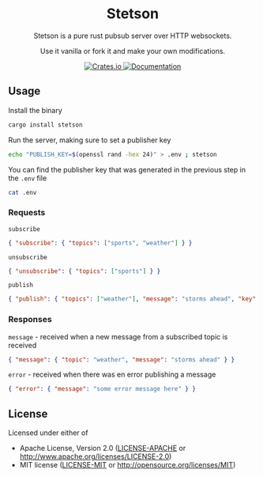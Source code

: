 <h1 align="center">
  Stetson
</h1>

<p align="center">
  Stetson is a pure rust pubsub server over HTTP websockets.
</p>

<p align="center">
  Use it vanilla or fork it and make your own modifications.
</p>

<div align="center">
  <a href="https://crates.io/crates/stetson">
    <image src="https://img.shields.io/crates/v/stetson.svg" alt="Crates.io" />
  </a>
  <a href="https://docs.rs/stetson/">
    <image src="https://docs.rs/stetson/badge.svg" alt="Documentation" />
  </a>
</div>


## Usage

Install the binary

```bash
cargo install stetson
```

Run the server, making sure to set a publisher key

```bash
echo "PUBLISH_KEY=$(openssl rand -hex 24)" > .env ; stetson
```

You can find the publisher key that was generated in the previous step in the `.env` file

```bash
cat .env
```

### Requests

`subscribe`

```json
{ "subscribe": { "topics": ["sports", "weather"] } }
```

`unsubscribe`

```json
{ "unsubscribe": { "topics": ["sports"] } }
```

`publish`

```json
{ "publish": { "topics": ["weather"], "message": "storms ahead", "key": "..." } }
```

### Responses

`message` - received when a new message from a subscribed topic is received

```json
{ "message": { "topic": "weather", "message": "storms ahead" } }
```

`error` - received when there was en error publishing a message

```json
{ "error": { "message": "some error message here" } }
```

## License

Licensed under either of

 * Apache License, Version 2.0
   ([LICENSE-APACHE](LICENSE-APACHE) or http://www.apache.org/licenses/LICENSE-2.0)
 * MIT license
   ([LICENSE-MIT](LICENSE-MIT) or http://opensource.org/licenses/MIT)
